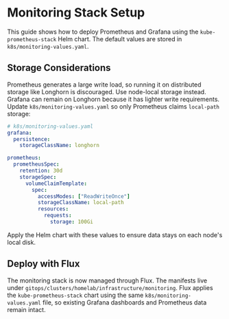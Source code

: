 # Monitoring Stack Setup

This guide shows how to deploy Prometheus and Grafana using the `kube-prometheus-stack` Helm chart. The default values are stored in `k8s/monitoring-values.yaml`.

## Storage Considerations

Prometheus generates a large write load, so running it on distributed storage like Longhorn is discouraged. Use node-local storage instead. Grafana can remain on Longhorn because it has lighter write requirements. Update `k8s/monitoring-values.yaml` so only Prometheus claims `local-path` storage:

```yaml
# k8s/monitoring-values.yaml
grafana:
  persistence:
    storageClassName: longhorn

prometheus:
  prometheusSpec:
    retention: 30d
    storageSpec:
      volumeClaimTemplate:
        spec:
          accessModes: ["ReadWriteOnce"]
          storageClassName: local-path
          resources:
            requests:
              storage: 100Gi
```

Apply the Helm chart with these values to ensure data stays on each node's local disk.

## Deploy with Flux

The monitoring stack is now managed through Flux. The manifests live under
`gitops/clusters/homelab/infrastructure/monitoring`. Flux applies the
`kube-prometheus-stack` chart using the same `k8s/monitoring-values.yaml` file,
so existing Grafana dashboards and Prometheus data remain intact.
